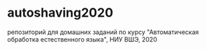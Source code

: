 # autoshaving2020
репозиторий для домашних заданий по курсу "Автоматическая обработка естественного языка", НИУ ВШЭ, 2020
